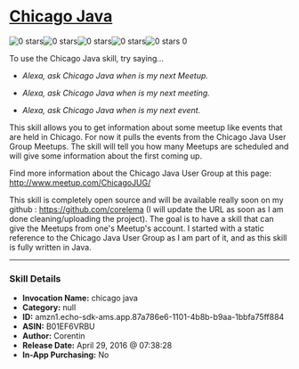 # [Chicago Java](http://alexa.amazon.com/#skills/amzn1.echo-sdk-ams.app.87a786e6-1101-4b8b-b9aa-1bbfa75ff884)
![0 stars](../../images/ic_star_border_black_18dp_1x.png)![0 stars](../../images/ic_star_border_black_18dp_1x.png)![0 stars](../../images/ic_star_border_black_18dp_1x.png)![0 stars](../../images/ic_star_border_black_18dp_1x.png)![0 stars](../../images/ic_star_border_black_18dp_1x.png) 0

To use the Chicago Java skill, try saying...

* *Alexa, ask Chicago Java when is my next Meetup.*

* *Alexa, ask Chicago Java when is my next meeting.*

* *Alexa, ask Chicago Java when is my next event.*

This skill allows you to get information about some meetup like events that are held in Chicago. For now it pulls the events from the Chicago Java User Group Meetups. The skill will tell you how many Meetups are scheduled and will give some information about the first coming up.

Find more information about the Chicago Java User Group at this page: http://www.meetup.com/ChicagoJUG/

This skill is completely open source and will be available really soon on my github : https://github.com/corelema
(I will update the URL as soon as I am done cleaning/uploading the project).
The goal is to have a skill that can give the Meetups from one's Meetup's account. I started with a static reference to the Chicago Java User Group as I am part of it, and as this skill is fully written in Java.

***

### Skill Details

* **Invocation Name:** chicago java
* **Category:** null
* **ID:** amzn1.echo-sdk-ams.app.87a786e6-1101-4b8b-b9aa-1bbfa75ff884
* **ASIN:** B01EF6VRBU
* **Author:** Corentin
* **Release Date:** April 29, 2016 @ 07:38:28
* **In-App Purchasing:** No
